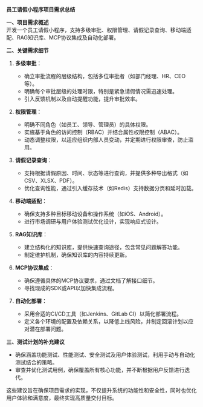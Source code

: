 **员工请假小程序项目需求总结**

**一、项目需求概述**  
开发一个员工请假小程序，支持多级审批、权限管理、请假记录查询、移动端适配、RAG知识库、MCP协议集成及自动化部署。

**二、关键需求细节**  
1. **多级审批**：  
   - 确立审批流程的层级结构，包括多位审批者（如部门经理、HR、CEO等）。
   - 明确每个审批层级的处理时限，特别是紧急请假情况需迅速处理。
   - 引入反馈机制以及自动提醒功能，提升审批效率。

2. **权限管理**：  
   - 明确不同角色（如员工、领导、管理员）的具体权限。
   - 实施基于角色的访问控制（RBAC）并结合属性权限控制（ABAC）。
   - 动态调整权限，以适应组织内部人员变动，并定期进行权限审查，防止滥用。

3. **请假记录查询**：  
   - 支持根据请假原因、时间、状态等进行查询，并提供多种导出格式（如CSV、XLSX、PDF）。
   - 优化查询性能，通过引入缓存技术（如Redis）支持数据分页和延时加载。

4. **移动端适配**：  
   - 确保支持多种目标移动设备和操作系统（如iOS、Android）。
   - 进行市场调研与用户体验测试优化设计，实现响应式设计。

5. **RAG知识库**：  
   - 建立结构化的知识库，提供快速查询途径，包含常见问题解答功能。
   - 制定维护机制，确保知识库的内容持续更新。

6. **MCP协议集成**：  
   - 确保遵循具体的MCP协议要求，通过文档了解接口细节。
   - 寻找现成的SDK或API以加快集成流程。

7. **自动化部署**：  
   - 采用合适的CI/CD工具（如Jenkins、GitLab CI）以简化部署流程。
   - 定义各个环境的配置及依赖关系，以降低上线风险，并制定回滚计划以应对潜在部署问题。

**三、测试计划的补充建议**
- 确保涵盖功能测试、性能测试、安全测试及用户体验测试，利用手动与自动化测试结合的策略。
- 审查并优化测试用例，确保覆盖所有核心功能，并不断根据用户反馈进行迭代。

这些建议旨在确保项目需求的实现，不仅提升系统的功能性和安全性，同时也优化用户体验和满意度，最终实现高质量交付目标。
